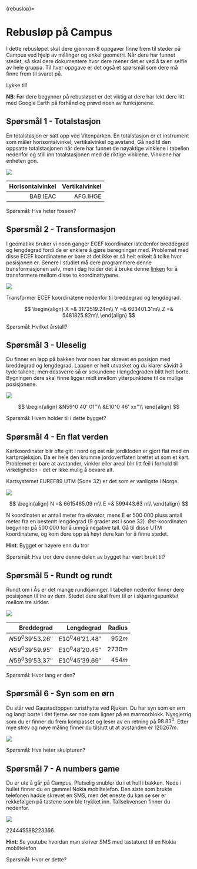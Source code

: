 (rebuslop)=
# Rebusløp på Campus

I dette rebusløpet skal dere gjennom 8 oppgaver finne frem til steder på Campus ved hjelp av målinger og enkel geometri. Når dere har funnet stedet, så skal dere dokumentere hvor dere mener det er ved å ta en selfie av hele gruppa. Til hver oppgave er det også et spørsmål som dere må finne frem til svaret på.

Lykke til!

**NB**: Før dere begynner på rebusløpet er det viktig at dere har lekt dere litt med Google Earth på forhånd og prøvd noen av funksjonene.


## Spørsmål 1 - Totalstasjon
En totalstasjon er satt opp ved Vitenparken. En totalstasjon er et instrument som måler horisontalvinkel, vertikalvinkel og avstand. Gå ned til den oppsatte totalstasjonen når dere har funnet de nøyaktige vinklene i tabellen nedenfor og still inn totalstasjonen med de riktige vinklene. Vinklene har enheten gon.

![](../bilder/totalstation.jpg)

Horisontalvinkel|Vertikalvinkel
---:|---:
BAB.IEAC|AFG.IHGE

Spørsmål: Hva heter fossen?


## Spørsmål 2 - Transformasjon
I geomatikk bruker vi noen ganger ECEF koordinater istedenfor breddegrad og lengdegrad fordi de er enklere å gjøre beregninger med. Problemet med disse ECEF koordinatene er bare at det ikke er så helt enkelt å tolke hvor posisjonen er. Senere i studiet må dere programmere denne transformasjonen selv, men i dag  holder det å bruke denne [linken](https://www.sysense.com/products/ecef_lla_converter/index.html) for å transformere mellom disse to koordinattypene.

![](../bilder/coordinates.jpg)

Transformer ECEF koordinatene nedenfor til breddegrad og lengdegrad.

$$
\begin{align}
  X =& 3172519.24m\\
  Y =& 603401.31m\\
  Z =& 5481825.82m\\
\end{align}
$$

Spørsmål: Hvilket årstall?


## Spørsmål 3 - Uleselig
Du finner en lapp på bakken hvor noen har skrevet en posisjon med breddegrad og lengdegrad. Lappen er helt utvasket og du klarer såvidt å tyde tallene, men dessverre så er sekundene i lengdegraden blitt helt borte. Bygningen dere skal finne ligger midt imellom ytterpunktene til de mulige posisjonene.

![](../bilder/note.jpg)

$$
\begin{align}
  &N59^0 40' 01''\\
  &E10^0 46' xx''\\
\end{align}
$$

Spørsmål: Hvem holder til i dette bygget?


## Spørsmål 4 - En flat verden
Kartkoordinater blir ofte gitt i nord og øst når jordkloden er gjort flat med en kartprojeksjon.
Da er hele den krumme jordoverflaten brettet ut som et kart. Problemet er bare at avstander, vinkler eller
areal blir litt feil i forhold til virkeligheten - det er ikke mulig å bevare alt.

Kartsystemet EUREF89 UTM (Sone 32) er det som er vanligste i Norge.

![](../bilder/map_projection.jpg)

$$
\begin{align}
  N =& 6615465.09 m\\
  E =& 599443.63 m\\
\end{align}
$$

N koordinaten er antall meter fra ekvator, mens E er 500 000 pluss antall meter fra en bestemt
lengdegrad (9 grader øst i sone 32). Øst-koordinaten begynner på 500 000 for å unngå
negative tall.
Gå til disse UTM koordinatene, og kom dere opp så høyt dere kan for å finne stedet.

**Hint**: Bygget er høyere enn du tror

Spørsmål: Hva tror dere denne delen av bygget har vært brukt til?


## Spørsmål 5 - Rundt og rundt
Rundt om i Ås er det mange rundkjøringer. I tabellen nedenfor finner dere posisjonen til tre av dem. Stedet dere skal frem til er i skjæringspunktet mellom tre sirkler.

![](../bilder/circles.jpg)

Breddegrad|Lengdegrad|Radius
---:|---:|---:
$N59^0 39' 53.26''$|$E10^0 46' 21.48''$|$952m$
$N59^0 39' 59.95''$|$E10^0 48' 20.45''$|$2730m$
$N59^0 39' 53.37''$|$E10^0 45' 39.69''$|$454m$

Spørsmål: Hvor lang er den?


## Spørsmål 6 - Syn som en ørn
Du står ved Gaustadtoppen turisthytte ved Rjukan. Du har syn som en ørn og langt borte i det fjerne ser noe som ligner på en marmorblokk. Nysgjerrig som du er finner du frem kompasset og leser av en retning på $98.83^0$. Etter mye strev og nøye måling finner du tilslutt ut at avstanden er $120267m$.

![](../bilder/mountain.jpg)

Spørsmål: Hva heter skulpturen?


## Spørsmål 7 - A numbers game
Du er ute å går på Campus. Plutselig snubler du i et hull i bakken. Nede i hullet finner du en gammel Nokia mobiltelefon. Den siste som brukte telefonen hadde skrevet en SMS, men det eneste du kan se ser er rekkefølgen på tastene som ble trykket inn. Tallsekvensen finner du nedenfor.

![](../bilder/nokia.jpg)

$224445588223366$

**Hint**: Se youtube hvordan man skriver SMS med tastaturet til en Nokia mobiltelefon

Spørsmål: Hvor er dette?
